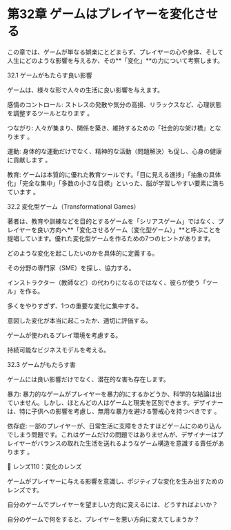 # 第32章 ゲームはプレイヤーを変化させる

この章では、ゲームが単なる娯楽にとどまらず、プレイヤーの心や身体、そして人生にどのような影響を与えるか、その**「変化」**の力について考察します。

32.1 ゲームがもたらす良い影響

ゲームは、様々な形で人々の生活に良い影響を与えます。

感情のコントロール: ストレスの発散や気分の高揚、リラックスなど、心理状態を調整するツールとなります 。

つながり: 人々が集まり、関係を築き、維持するための「社会的な架け橋」となります 。

運動: 身体的な運動だけでなく、精神的な活動（問題解決）も促し、心身の健康に貢献します 。

教育: ゲームは本質的に優れた教育ツールです。「目に見える進捗」「抽象の具体化」「完全な集中」「多数の小さな目標」といった、脳が学習しやすい要素に満ちています 。

32.2 変化型ゲーム（Transformational Games）

著者は、教育や訓練などを目的とするゲームを「シリアスゲーム」ではなく、プレイヤーを良い方向へ**「変化させるゲーム（変化型ゲーム）」**と呼ぶことを提唱しています。優れた変化型ゲームを作るための7つのヒントがあります。

どのような変化を起こしたいのかを具体的に定義する。

その分野の専門家（SME）を探し、協力する。

インストラクター（教師など）の代わりになるのではなく、彼らが使う「ツール」を作る。

多くをやりすぎず、1つの重要な変化に集中する。

意図した変化が本当に起こったか、適切に評価する。

ゲームが使われるプレイ環境を考慮する。

持続可能なビジネスモデルを考える。

32.3 ゲームがもたらす害

ゲームには良い影響だけでなく、潜在的な害も存在します。

暴力: 暴力的なゲームがプレイヤーを暴力的にするかどうか、科学的な結論は出ていません。しかし、ほとんどの人はゲームと現実を区別できます。デザイナーは、特に子供への影響を考慮し、無用な暴力を避ける警戒心を持つべきです 。

依存症: 一部のプレイヤーが、日常生活に支障をきたすほどゲームにのめり込んでしまう問題です。これはゲームだけの問題ではありませんが、デザイナーはプレイヤーがバランスの取れた生活を送れるようなゲーム構造を意識する責任があります 。

💎 レンズ110：変化のレンズ

ゲームがプレイヤーに与える影響を意識し、ポジティブな変化を生み出すためのレンズです。

自分のゲームでプレイヤーを望ましい方向に変えるには、どうすればよいか？

自分のゲームで何をすると、プレイヤーを悪い方向に変えてしまうか？




